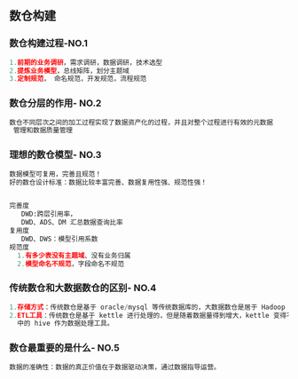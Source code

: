 ## 数仓构建

<h3>数仓构建过程-NO.1</h3>

```python
1.前期的业务调研，需求调研，数据调研，技术选型 
2.提炼业务模型，总线矩阵，划分主题域
3.定制规范， 命名规范，开发规范，流程规范
```
 


<h3>数仓分层的作用- NO.2</h3>

```python
数仓不同层次之间的加工过程实现了数据资产化的过程，并且对整个过程进行有效的元数据
 管理和数据质量管理
```
 
 <h3>理想的数仓模型- NO.3</h3>
 
 ```python
数据模型可复用，完善且规范！
好的数仓设计标准：数据比较丰富完善、数据复用性强、规范性强！


完善度
    DWD:跨层引用率，
    DWD、ADS、DM 汇总数据查询比率
复用度
    DWD、DWS：模型引用系数
规范度
   1.有多少表没有主题域、没有业务归属
   2.模型命名不规范，字段命名不规范
```
<h3>传统数仓和大数据数仓的区别- NO.4</h3>

```python
1.存储方式：传统数仓是基于 oracle/mysql 等传统数据库的，大数据数仓是居于 Hadoop 平台中的 hdfs 等实现的
2.ETL工具：传统数仓是基于 kettle 进行处理的，但是随着数据量得到增大，kettle 变得不稳定。大数据数仓是基于 hadoop 
  中的 hive 作为数据处理工具。
```
 
<h3>数仓最重要的是什么- NO.5</h3>
 
```java
数据的准确性：数据的真正价值在于数据驱动决策，通过数据指导运营。
```
 